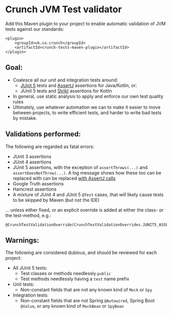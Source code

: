 # Crunch JVM Test validator

Add this Maven plugin to your project to enable automatic validation of JVM tests against our standards:

    <plugin>
        <groupId>uk.co.crunch</groupId>
        <artifactId>crunch-tests-maven-plugin</artifactId>
    </plugin>


## Goal:

* Coalesce all our unit and integration tests around:
     * [JUnit 5](https://junit.org/junit5/) tests and [AssertJ](https://github.com/joel-costigliola/assertj-core) assertions for Java/Kotlin, or:
     * JUnit 5 tests and [Strikt](https://strikt.io/) assertions for Kotlin
* In general, use static analysis to apply and enforce our own test quality rules
* Ultimately, use whatever automation we can to make it easier to move between projects, to write efficient tests, and harder to write bad tests by mistake.

## Validations performed:

The following are regarded as fatal errors:

* JUnit 3 assertions
* JUnit 4 assertions
* JUnit 5 assertions, with the exception of `assertThrows(...)` and `assertDoesNotThrow(...)`. A log message shows how these too can be replaced with can be replaced [with AssertJ calls](https://www.baeldung.com/assertj-exception-assertion)
* Google Truth assertions
* Hamcrest assertions
* A mixture of JUnit 4 and JUnit 5 `@Test` cases, that will likely cause tests to be skipped by Maven (but not the IDE)

... unless either fixed, or an explicit override is added at either the class- or the test-method, e.g.:

    @CrunchTestValidationOverride(CrunchTestValidationOverrides.JUNIT5_ASSERTIONS)

## Warnings:

The following are considered dubious, and should be reviewed for each project:

* All JUnit 5 tests:
    * Test classes or methods needlessly `public`
    * Test methods needlessly having a `test` name prefix
* Unit tests:
    * Non-constant fields that are not any known kind of `Mock` or `Spy`
* Integration tests:
    * Non-constant fields that are not Spring `@Autowired`, Spring Boot `@Value`, or any known kind of `MockBean` or `SpyBean`
